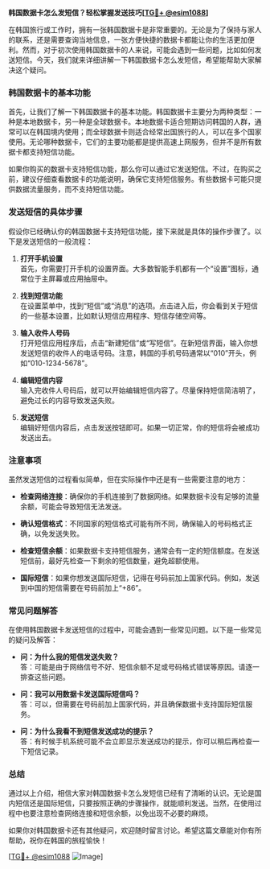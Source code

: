 **韩国数据卡怎么发短信？轻松掌握发送技巧[[TG💪+ @esim1088](https://t.me/s/esim1088)]**

在韩国旅行或工作时，拥有一张韩国数据卡是非常重要的。无论是为了保持与家人的联系，还是需要查询当地信息，一张方便快捷的数据卡都能让你的生活更加便利。然而，对于初次使用韩国数据卡的人来说，可能会遇到一些问题，比如如何发送短信。今天，我们就来详细讲解一下韩国数据卡怎么发短信，希望能帮助大家解决这个疑问。

### 韩国数据卡的基本功能

首先，让我们了解一下韩国数据卡的基本功能。韩国数据卡主要分为两种类型：一种是本地数据卡，另一种是全球数据卡。本地数据卡适合短期访问韩国的人群，通常可以在韩国境内使用；而全球数据卡则适合经常出国旅行的人，可以在多个国家使用。无论哪种数据卡，它们的主要功能都是提供高速上网服务，但并不是所有数据卡都支持短信功能。

如果你购买的数据卡支持短信功能，那么你可以通过它发送短信。不过，在购买之前，建议仔细查看数据卡的功能说明，确保它支持短信服务。有些数据卡可能只提供数据流量服务，而不支持短信功能。

### 发送短信的具体步骤

假设你已经确认你的韩国数据卡支持短信功能，接下来就是具体的操作步骤了。以下是发送短信的一般流程：

1. **打开手机设置**  
   首先，你需要打开手机的设置界面。大多数智能手机都有一个“设置”图标，通常位于主屏幕或应用抽屉中。

2. **找到短信功能**  
   在设置菜单中，找到“短信”或“消息”的选项。点击进入后，你会看到关于短信的一些基本设置，比如默认短信应用程序、短信存储空间等。

3. **输入收件人号码**  
   打开短信应用程序后，点击“新建短信”或“写短信”。在新短信界面，输入你想发送短信的收件人的电话号码。注意，韩国的手机号码通常以“010”开头，例如“010-1234-5678”。

4. **编辑短信内容**  
   输入完收件人号码后，就可以开始编辑短信内容了。尽量保持短信简洁明了，避免过长的内容导致发送失败。

5. **发送短信**  
   编辑好短信内容后，点击发送按钮即可。如果一切正常，你的短信将会被成功发送出去。

### 注意事项

虽然发送短信的过程看似简单，但在实际操作中还是有一些需要注意的地方：

- **检查网络连接**：确保你的手机连接到了数据网络。如果数据卡没有足够的流量余额，可能会导致短信无法发送。
  
- **确认短信格式**：不同国家的短信格式可能有所不同，确保输入的号码格式正确，以免发送失败。

- **检查短信余额**：如果数据卡支持短信服务，通常会有一定的短信额度。在发送短信前，最好先检查一下剩余的短信数量，避免超额使用。

- **国际短信**：如果你想发送国际短信，记得在号码前加上国家代码。例如，发送到中国的短信需要在号码前加上“+86”。

### 常见问题解答

在使用韩国数据卡发送短信的过程中，可能会遇到一些常见问题。以下是一些常见的疑问及解答：

- **问：为什么我的短信发送失败？**  
  答：可能是由于网络信号不好、短信余额不足或号码格式错误等原因。请逐一排查这些问题。

- **问：我可以用数据卡发送国际短信吗？**  
  答：可以，但需要在号码前加上国家代码，并且确保数据卡支持国际短信服务。

- **问：为什么我看不到短信发送成功的提示？**  
  答：有时候手机系统可能不会立即显示发送成功的提示，你可以稍后再检查一下短信记录。

### 总结

通过以上介绍，相信大家对韩国数据卡怎么发短信已经有了清晰的认识。无论是国内短信还是国际短信，只要按照正确的步骤操作，就能顺利发送。当然，在使用过程中也要注意检查网络连接和短信余额，以免出现不必要的麻烦。

如果你对韩国数据卡还有其他疑问，欢迎随时留言讨论。希望这篇文章能对你有所帮助，祝你在韩国的旅程愉快！

[[TG💪+ @esim1088](https://t.me/s/esim1088) ![Image](https://i.postimg.cc/4NQfJmqS/Snipaste-2025-05-13-00-14-12.png)]